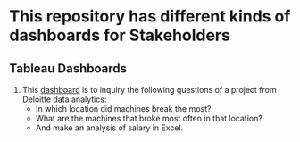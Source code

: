# This repository has different kinds of dashboards for Stakeholders

## Tableau Dashboards

  01. This [dashboard](https://github.com/MohidulHaqueTushar/Dashboards/tree/main/deloitte_data_analysis) is to inquiry the following questions of a project from Deloitte data analytics:
       - In which location did machines break the most?
       - What are the machines that broke most often in that location?
       - And make an analysis of salary in Excel.
 
